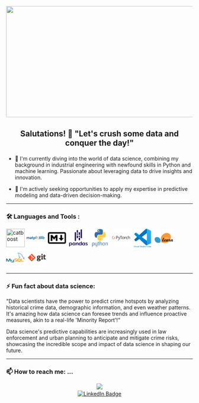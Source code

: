 <div align="center">
  <img src="https://media0.giphy.com/media/v1.Y2lkPTc5MGI3NjExbWFvOWJmNGc1ampzN2FjbHZlcmUzeTEzaWMwaHh6OTl0NnY1ZXVkdiZlcD12MV9pbnRlcm5hbF9naWZfYnlfaWQmY3Q9Zw/xUPGGu9zmB3gYjxzdC/giphy.webp" width="800" height="300"/>
</div>

## <p align="center"> Salutations! 👋 "Let's crush some data and conquer the day!" </p>

- 🔭 I'm currently diving into the world of data science, combining my background in industrial engineering with newfound skills in Python and machine learning. Passionate about leveraging data to drive insights and innovation.

- 🤔 I'm actively seeking opportunities to apply my expertise in predictive modeling and data-driven decision-making.
---
### :hammer_and_wrench: Languages and Tools :
<div>
  <img src="https://www.cdnlogo.com/logos/c/48/catboost.svg" title="catboost" **alt="catboost" width="50" height="50"/>
  <img src="https://github.com/devicons/devicon/blob/master/icons/matplotlib/matplotlib-original-wordmark.svg" title="matplotlib" alt="matplotlib" width="50" height="50"/>&nbsp;
  <img src="https://github.com/devicons/devicon/blob/master/icons/markdown/markdown-original.svg" title="markdown" alt="markdown" width="50" height="50"/>&nbsp;
  <img src="https://github.com/devicons/devicon/blob/master/icons/pandas/pandas-plain-wordmark.svg" title="pandas" alt="pandas" width="50" height="50"/>&nbsp;
  <img src="https://github.com/devicons/devicon/blob/master/icons/python/python-original-wordmark.svg" title="python" alt="python" width="50" height="50"/>&nbsp;
  <img src="https://github.com/devicons/devicon/blob/master/icons/pytorch/pytorch-original-wordmark.svg" title="pytorch" alt="pytorch" width="50" height="50"/>&nbsp;
  <img src="https://github.com/devicons/devicon/blob/master/icons/vscode/vscode-original-wordmark.svg" title="vscode" alt="vscode " width="50" height="50"/>&nbsp;
  <img src="https://github.com/devicons/devicon/blob/master/icons/scikitlearn/scikitlearn-original.svg"  title="scikitlearn" alt="scikitlearn" width="50" height="50"/>&nbsp;
  <img src="https://github.com/devicons/devicon/blob/master/icons/mysql/mysql-original-wordmark.svg" title="MySQL"  alt="MySQL" width="50" height="50"/>&nbsp;
  <img src="https://github.com/devicons/devicon/blob/master/icons/git/git-original-wordmark.svg" title="Git" **alt="Git" width="50" height="50"/>
</div>

---
### ⚡ Fun fact about data science:

"Data scientists have the power to predict crime hotspots by analyzing historical crime data, demographic information, and even weather patterns. It's amazing how data science can foresee trends and influence proactive measures, akin to a real-life 'Minority Report'!"

Data science's predictive capabilities are increasingly used in law enforcement and urban planning to anticipate and mitigate crime risks, showcasing the incredible scope and impact of data science in shaping our future.

---

### 📫 How to reach me: ...

<div id="header" align="center">
  <img src="https://media0.giphy.com/media/v1.Y2lkPTc5MGI3NjExeTVoeDlqNmVmNmpkdHRicG1kZWJoMGxxdHRleWVtMGk0dDhuYTQ4bCZlcD12MV9pbnRlcm5hbF9naWZfYnlfaWQmY3Q9cw/dtra4r7NXUlI5XRfOR/giphy.webp" width="200"/>
</div>

<div id="badges" align="center">
  <a href="https://www.linkedin.com/in/tania-jimenez-ibarra/">
    <img src="https://img.shields.io/badge/LinkedIn-blue?style=for-the-badge&logo=linkedin&logoColor=white" alt="LinkedIn Badge"/>
  </a>
</div>
<!--
**T4n14J1m3n3z/T4n14J1m3n3z** is a ✨ _special_ ✨ repository because its `README.md` (this file) appears on your GitHub profile.

Here are some ideas to get you started:

- 🔭 I’m currently working on ...
- 🌱 I’m currently learning ...
- 👯 I’m looking to collaborate on ...
- 🤔 I’m looking for help with ...
- 💬 Ask me about ...
- 📫 How to reach me: ...
- 😄 Pronouns: ...
- ⚡ Fun fact: ...
-->
